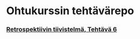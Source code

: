 # Ohtukurssin tehtävärepo

### [Retrospektiivin tiivistelmä, Tehtävä 6](https://github.com/ShootingStar91/ohtu-tehtavat/blob/main/retro.md)

